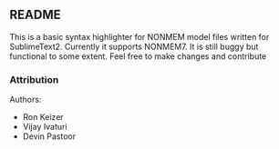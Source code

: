 ## README
 This is a basic syntax highlighter for NONMEM model files written for SublimeText2. Currently it supports NONMEM7. It is still buggy but functional to some extent. Feel free to make changes and contribute

### Attribution

Authors:
* Ron Keizer
* Vijay Ivaturi
* Devin Pastoor
